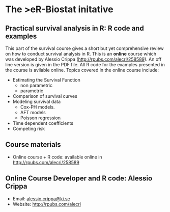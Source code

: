 # The >eR-Biostat initative
## Practical survival analysis in R: R code and examples

This part of the survival course gives a short but yet comprehensive review on how to conduct survival analysis in R.  This is an **online** course which was developed by Alessio Crippa (http://rpubs.com/alecri/258589). An off line version is given in the PDF file. All R code for the examples presented in the course is avilable online. 
Topics covered in the online course include:

* Estimating the Survival Function
    + non parametric
    + parametric 
* Comparison of survival curves
* Modeling survival data
    + Cox-PH models.
    + AFT models
    + Poisson regression 
* Time dependent coefficients
* Competing risk

## Course materials

* Online course + R code: available online in http://rpubs.com/alecri/258589

## Online Course Developer and R code: Alessio Crippa
 * Email: alessio.crippa@ki.se
 * Website: http://rpubs.com/alecri

